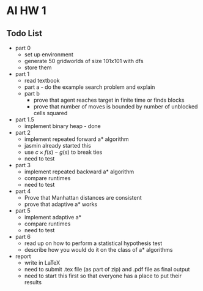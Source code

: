# AI HW 1

## Todo List
- part 0
	- set up environment
	- generate 50 gridworlds of size 101x101 with dfs
	- store them
- part 1
	- read textbook
	- part a - do the example search problem and explain
	- part b
		- prove that agent reaches target in finite time or finds blocks
		- prove that number of moves is bounded by number of unblocked cells squared
- part 1.5
  - implement binary heap - done
- part 2
	- implement repeated forward a* algorithm
	- jasmin already started this
  - use $c \times f(s) - g(s)$ to break ties
  - need to test
- part 3
	- implement repeated backward a* algorithm
  - compare runtimes
  - need to test
- part 4
	- Prove that Manhattan distances are consistent
	- prove that adaptive a* works
- part 5
	- implement adaptive a*
 	- compare runtimes
	- need to test
- part 6
	- read up on how to perform a statistical hypothesis test
	- describe how you would do it on the class of a* algorithms
- report
	- write in LaTeX
	- need to submit .tex file (as part of zip) and .pdf file as final output
	- need to start this first so that everyone has a place to put their results
